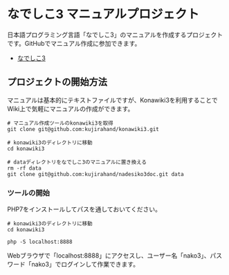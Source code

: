 # なでしこ3 マニュアルプロジェクト

日本語プログラミング言語「なでしこ3」のマニュアルを作成するプロジェクトです。GitHubでマニュアル作成に参加できます。

- [なでしこ3](https://nadesi.com/doc3/)

## プロジェクトの開始方法

マニュアルは基本的にテキストファイルですが、Konawiki3を利用することでWiki上で気軽にマニュアルの作成ができます。

```
# マニュアル作成ツールのkonawiki3を取得
git clone git@github.com:kujirahand/konawiki3.git

# konawiki3のディレクトリに移動
cd konawiki3

# dataディレクトリをなでしこ3のマニュアルに置き換える
rm -rf data
git clone git@github.com:kujirahand/nadesiko3doc.git data
```

### ツールの開始

PHP7をインストールしてパスを通しておいてください。

```
# konawiki3のディレクトリに移動
cd konawiki3

php -S localhost:8888
```

Webブラウザで「localhost:8888」にアクセスし、ユーザー名「nako3」、パスワード「nako3」でログインして作業できます。








